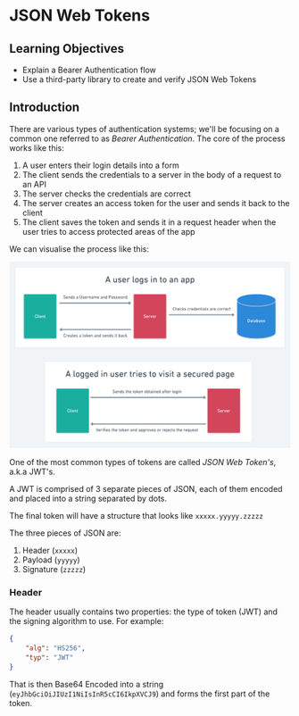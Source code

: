 # JSON Web Tokens

## Learning Objectives

- Explain a Bearer Authentication flow
- Use a third-party library to create and verify JSON Web Tokens

## Introduction

There are various types of authentication systems; we'll be focusing on a common one referred to as *Bearer Authentication*. The core of the process works like this:
1. A user enters their login details into a form
2. The client sends the credentials to a server in the body of a request to an API
3. The server checks the credentials are correct
4. The server creates an access token for the user and sends it back to the client
5. The client saves the token and sends it in a request header when the user tries to access protected areas of the app

We can visualise the process like this:

![](./assets/Auth_Flow.png)

One of the most common types of tokens are called *JSON Web Token's*, a.k.a JWT's.

A JWT is comprised of 3 separate pieces of JSON, each of them encoded and placed into a string separated by dots.

The final token will have a structure that looks like `xxxxx.yyyyy.zzzzz`

The three pieces of JSON are:
1. Header (`xxxxx`)
2. Payload (`yyyyy`)
3. Signature (`zzzzz`)

### Header

The header usually contains two properties: the type of token (JWT) and the signing algorithm to use. For example:
```json
{
    "alg": "HS256",
    "typ": "JWT"
}
```

That is then Base64 Encoded into a string (`eyJhbGciOiJIUzI1NiIsInR5cCI6IkpXVCJ9`) and forms the first part of the token.

###

